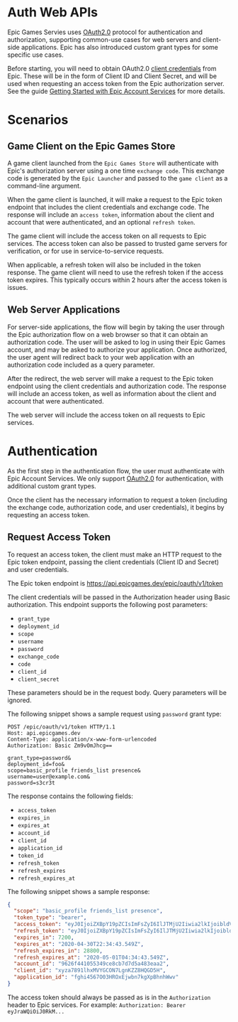 # Auth Web APIs
Epic Games Servies uses [OAuth2.0](https://datatracker.ietf.org/doc/html/rfc6749) protocol for authentication and authorization, supporting common-use cases for web servers and client-side applications. Epic has also introduced custom grant types for some specific use cases.

Before starting, you will need to obtain OAuth2.0 [client credentials](https://github.com/HyperionCSharp/EpicGamesAPIDocs/blob/main/docs/auth/auth_clients.md) from Epic. These will be in the form of Client ID and Client Secret, and will be used when requesting an access token from the Epic authorization server. See the guide [Getting Started with Epic Account Services](https://dev.epicgames.com/docs/services/en-US/EpicAccountServices/GettingStarted/index.html) for more details.

# Scenarios

## Game Client on the Epic Games Store

A game client launched from the ``Epic Games Store`` will authenticate with Epic's authorization server using a one time ``exchange code``. This exchange code is generated by the ``Epic Launcher`` and passed to the ``game client`` as a command-line argument.

When the game client is launched, it will make a request to the Epic token endpoint that includes the client credentials and exchange code. The response will include an ``access token``, information about the client and account that were authenticated, and an optional ``refresh token``.

The game client will include the access token on all requests to Epic services. The access token can also be passed to trusted game servers for verification, or for use in service-to-service requests.

When applicable, a refresh token will also be included in the token response. The game client will need to use the refresh token if the access token expires. This typically occurs within 2 hours after the access token is issues.

## Web Server Applications

For server-side applications, the flow will begin by taking the user through the Epic authorization flow on a web browser so that it can obtain an authorization code. The user will be asked to log in using their Epic Games account, and may be asked to authorize your application. Once authorized, the user agent will redirect back to your web application with an authorization code included as a query parameter.

After the redirect, the web server will make a request to the Epic token endpoint using the client credentials and authorization code. The response will include an access token, as well as information about the client and account that were authenticated.

The web server will include the access token on all requests to Epic services.

# Authentication

As the first step in the authentication flow, the user must authenticate with Epic Account Services. We only support [OAuth2.0](https://datatracker.ietf.org/doc/html/rfc6749) for authentication, with additional custom grant types.

Once the client has the necessary information to request a token (including the exchange code, authorization code, and user credentials), it begins by requesting an access token.

## Request Access Token

To request an access token, the client must make an HTTP request to the Epic token endpoint, passing the client credentials (Client ID and Secret) and user credentials.

The Epic token endpoint is https://api.epicgames.dev/epic/oauth/v1/token

The client credentials will be passed in the Authorization header using Basic authorization. This endpoint supports the following post parameters:

- `grant_type`
- `deployment_id`
- `scope`
- `username`
- `password`
- `exchange_code`
- `code`
- `client_id`
- `client_secret`

These parameters should be in the request body. Query parameters will be ignored.

The following snippet shows a sample request using ``password`` grant type:

```
POST /epic/oauth/v1/token HTTP/1.1
Host: api.epicgames.dev
Content-Type: application/x-www-form-urlencoded
Authorization: Basic Zm9vOmJhcg==

grant_type=password&
deployment_id=foo&
scope=basic_profile friends_list presence&
username=user@example.com&
password=s3cr3t
```

The response contains the following fields:

- `access_token`
- `expires_in`
- `expires_at`
- `account_id`
- `client_id`
- `application_id`
- `token_id`
- `refresh_token`
- `refresh_expires`
- `refresh_expires_at`

The following snippet shows a sample response:

```json
{
  "scope": "basic_profile friends_list presence",
  "token_type": "bearer",
  "access_token": "eyJ0IjoiZXBpY19pZCIsImFsZyI6IlJTMjU2Iiwia2lkIjoibldVQzlxSFVldWRHcnBXb3FvVXVHZkFIYmVWM2NsRnlsdFRYMzhFbXJKSSJ9.eyJhdWQiOiJ4eXphNzg5MWxoeE1WWUdDT043TGduS1paOEhRR0Q1SCIsInN1YiI6Ijk2MjZmNDQxMDU1MzQ5Y2U4Y2I3ZDdkNWE0ODNlYWEyIiwidCI6ImVwaWNfaWQiLCJzY29wZSI6ImJhc2ljX3Byb2ZpbGUgZnJpZW5kc19saXN0IHByZXNlbmNlIiwiYXBwaWQiOiJmZ2hpNDU2N08wM0hST3hFandibjdrZ1hwQmhuaFd3diIsImlzcyI6Imh0dHBzOlwvXC9hcGkuZXBpY2dhbWVzLmRldlwvZXBpY1wvb2F1dGhcL3YxIiwiZG4iOiJLcm5icnkiLCJleHAiOjE1ODgyODYwODMsImlhdCI6MTU4ODI3ODg4Mywibm9uY2UiOiJuLUI1cGNsSXZaSkJaQU1KTDVsNkdvUnJDTzNiRT0iLCJqdGkiOiI2NGMzMGQwMjk4YTM0MzdjOGE3NGU1OTAxYzM0ODZiNSJ9.MZRoCRpjIb--dD7hxoo2GvjSPhUSNpOq1FhtShTBmzMJ1qlHFPzNaUiAEETAc3mabGPKyOxUP6Q1FBadr_P_UtbtB7kf34hN2VTv5czW6WOx1HdpjwUQZuxFyDc_aix7FCS0Egu4rZlC65b-B0FUVlial_s_FrH8ou5L_d-4I0KVpIwtv-b_M6EQ9jtLdQRfMaP6aV0rIerrbqFZ617Pe7XT4IO9jZFwM8F5aDTeDHkkOO41wyVibrm38799lP4B65RIv9CwbAL-TVmV1L5gFYITaZhi5ShfZzTvxAk-3Dxwp8c5JvcO68zpbya5gFSAfhsd7vt9YLU0gQR2uXq3Vw",
  "refresh_token": "eyJ0IjoiZXBpY19pZCIsImFsZyI6IlJTMjU2Iiwia2lkIjoibldVQzlxSFVldWRHcnBXb3FvVXVHZkFIYmVWM2NsRnlsdFRYMzhFbXJKSSJ9.eyJhdWQiOiJ4eXphNzg5MWxoeE1WWUdDT043TGduS1paOEhRR0Q1SCIsInN1YiI6Ijk2MjZmNDQxMDU1MzQ5Y2U4Y2I3ZDdkNWE0ODNlYWEyIiwidCI6ImVwaWNfaWQiLCJhcHBpZCI6ImZnaGk0NTY3TzAzSFJPeEVqd2JuN2tnWHBCaG5oV3d2Iiwic2NvcGUiOiJiYXNpY19wcm9maWxlIGZyaWVuZHNfbGlzdCBwcmVzZW5jZSIsImlzcyI6Imh0dHBzOlwvXC9hcGkuZXBpY2dhbWVzLmRldlwvZXBpY1wvb2F1dGhcL3YxIiwiZG4iOiJLcm5icnkiLCJleHAiOjE1ODgzMDc2ODMsImlhdCI6MTU4ODI3ODg4MywianRpIjoiYzczYjA2NmUyZDU4NGVkNTk0NjZiOThiNzI3NzJiMjAifQ.O-eVa46NimubKwxe9SwlHxciivu0XWe1-DSL74mMiA_PpPoW0yKL9DfmsLxiPCwsRB5_hQTc6_FM7G1FyfKtX_VVAp90MZPkhCbAbfKmTpQVcL0Ya6kve4KMG8KxeLVfLLhubCbJTYlnDNVHobbpvpQtHd8Ys321ZNDJj05l_tnZzdgus-xmCO6orX4UP4wDd1jAOXXeqRT47OXuLCgSE0q6Osfh-ENPwh6ph1i7ld759xPV0oNcQb8XiPxnT6_FUmFugzG1YS1z9bTnVWmbP2RmYluue5VQm5EKGJZ91Alve8s2eNEtDfUqaBLZ45pqGkc1KjbYTtP0a_1ue2BpkQ",
  "expires_in": 7200,
  "expires_at": "2020-04-30T22:34:43.549Z",
  "refresh_expires_in": 28800,
  "refresh_expires_at": "2020-05-01T04:34:43.549Z",
  "account_id": "9626f441055349ce8cb7d7d5a483eaa2",
  "client_id": "xyza7891lhxMVYGCON7LgnKZZ8HQGD5H",
  "application_id": "fghi4567O03HROxEjwbn7kgXpBhnhWwv"
}
```

The access token should always be passed as is in the ``Authorization`` header to Epic services. For example: ``Authorization: Bearer eyJraWQiOiJ0RkM...``

